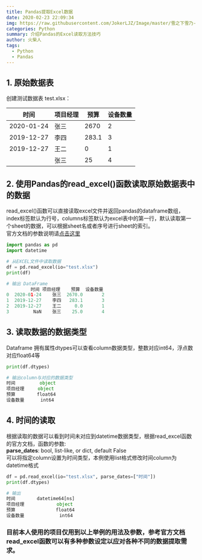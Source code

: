 ```yaml
---
title: Pandas提取Excel数据
date: 2020-02-23 22:09:34
img: https://raw.githubusercontent.com/JokerLJZ/Image/master/雪之下雪乃-1.jpg
categories: Python
summary: 介绍Pandas的Excel读取方法技巧
author: 火柴人
tags:
  - Python
  - Pandas
---
```


## 1. 原始数据表

创建测试数据表 test.xlsx：

|时间|项目经理|预算|设备数量|
|---|--------|---|--|
|2020-01-24|张三|2670|2
|2019-12-27|李四|283.1|3
|2019-12-27|王二|0|1
| |张三|25|4


## 2. 使用Pandas的read_excel()函数读取原始数据表中的数据

read_excel()函数可以直接读取excel文件并返回pandas的dataframe数组，index标签默认为行号，columns标签默认为excel表中的第一行，默认读取第一个sheet的数据，可以根据sheet名或者序号进行sheet的索引。  
官方文档的参数说明请[点击这里](https://pandas.pydata.org/pandas-docs/stable/reference/api/pandas.read_excel.html#pandas.read_excel)

```python
import pandas as pd
import datetime

# 从EXCEL文件中读取数据
df = pd.read_excel(io="test.xlsx")
print(df)

# 输出 DataFrame
         时间 项目经理    预算  设备数量
0  2020-01-24    张三  2670.0       2
1  2019-12-27    李四   283.1       3
2  2019-12-27    王二     0.0       1
3         NaN    张三    25.0       4

```

## 3. 读取数据的数据类型

Dataframe 拥有属性dtypes可以查看column数据类型，整数对应int64，浮点数对应float64等

```python
print(df.dtypes)

# 输出column与对应的数据类型
时间         object
项目经理     object
预算        float64
设备数量      int64
```

## 4. 时间的读取

根据读取的数据可以看到时间未对应到datetime数据类型，根据read_excel函数的官方文档，函数的参数:  
**parse_dates**: bool, list-like, or dict, default False  
可以将指定column设置为时间类型，本例使用list格式修改时间column为datetime格式

```python
df = pd.read_excel(io="test.xlsx", parse_dates=["时间"])
print(df.dtypes)

# 输出
时间        datetime64[ns]
项目经理            object
预算               float64
设备数量             int64
```

### 目前本人使用的项目仅用到以上举例的用法及参数，参考官方文档read_excel函数可以有多种参数设定以应对各种不同的数据提取需求。